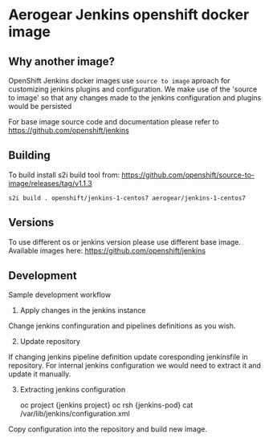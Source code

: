 # Aerogear Jenkins openshift docker image

## Why another image?

OpenShift Jenkins docker images use `source to image` aproach for customizing jenkins plugins and configuration.
We make use of the 'source to image' so that any changes made to the jenkins configuration and plugins would be persisted

For base image source code and documentation please refer to https://github.com/openshift/jenkins

## Building

To build install s2i build tool from: https://github.com/openshift/source-to-image/releases/tag/v1.1.3 

    s2i build . openshift/jenkins-1-centos7 aerogear/jenkins-1-centos7

## Versions

To use different os or jenkins version please use different base image.
Available images here: https://github.com/openshift/jenkins

## Development

Sample development workflow

1. Apply changes in the jenkins instance

Change jenkins confinguration and pipelines definitions as you wish.


2. Update repository

If changing jenkins pipeline definition update coresponding jenkinsfile in repository.
For internal jenkins configuration we would need to extract it and update it manually.

3. Extracting jenkins configuration

    oc project {jenkins project}
    oc rsh {jenkins-pod}
    cat /var/lib/jenkins/configuration.xml

Copy configuration into the repository and build new image.


